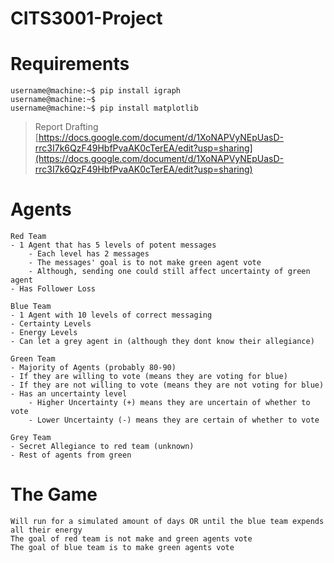 # CITS3001-Project

# Requirements

```console
username@machine:~$ pip install igraph
username@machine:~$ 
username@machine:~$ pip install matplotlib
```

> Report Drafting
> [https://docs.google.com/document/d/1XoNAPVyNEpUasD-rrc3I7k6QzF49HbfPvaAK0cTerEA/edit?usp=sharing](https://docs.google.com/document/d/1XoNAPVyNEpUasD-rrc3I7k6QzF49HbfPvaAK0cTerEA/edit?usp=sharing)

# Agents
```
Red Team
- 1 Agent that has 5 levels of potent messages
    - Each level has 2 messages
    - The messages' goal is to not make green agent vote
    - Although, sending one could still affect uncertainty of green agent
- Has Follower Loss

Blue Team
- 1 Agent with 10 levels of correct messaging
- Certainty Levels
- Energy Levels
- Can let a grey agent in (although they dont know their allegiance)

Green Team
- Majority of Agents (probably 80-90)
- If they are willing to vote (means they are voting for blue)
- If they are not willing to vote (means they are not voting for blue)
- Has an uncertainty level
    - Higher Uncertainty (+) means they are uncertain of whether to vote
    - Lower Uncertainty (-) means they are certain of whether to vote

Grey Team
- Secret Allegiance to red team (unknown)
- Rest of agents from green
```

# The Game
```
Will run for a simulated amount of days OR until the blue team expends all their energy
The goal of red team is not make and green agents vote
The goal of blue team is to make green agents vote
```

